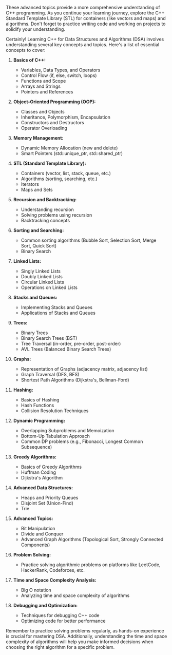 These advanced topics provide a more comprehensive understanding of C++ programming. As you continue your learning journey, explore the C++ Standard Template Library (STL) for containers (like vectors and maps) and algorithms. Don't forget to practice writing code and working on projects to solidify your understanding.


Certainly! Learning C++ for Data Structures and Algorithms (DSA) involves understanding several key concepts and topics. Here's a list of essential concepts to cover:

1. **Basics of C++:**
   - Variables, Data Types, and Operators
   - Control Flow (if, else, switch, loops)
   - Functions and Scope
   - Arrays and Strings
   - Pointers and References

2. **Object-Oriented Programming (OOP):**
   - Classes and Objects
   - Inheritance, Polymorphism, Encapsulation
   - Constructors and Destructors
   - Operator Overloading

3. **Memory Management:**
   - Dynamic Memory Allocation (new and delete)
   - Smart Pointers (std::unique_ptr, std::shared_ptr)

4. **STL (Standard Template Library):**
   - Containers (vector, list, stack, queue, etc.)
   - Algorithms (sorting, searching, etc.)
   - Iterators
   - Maps and Sets

5. **Recursion and Backtracking:**
   - Understanding recursion
   - Solving problems using recursion
   - Backtracking concepts

6. **Sorting and Searching:**
   - Common sorting algorithms (Bubble Sort, Selection Sort, Merge Sort, Quick Sort)
   - Binary Search

7. **Linked Lists:**
   - Singly Linked Lists
   - Doubly Linked Lists
   - Circular Linked Lists
   - Operations on Linked Lists

8. **Stacks and Queues:**
   - Implementing Stacks and Queues
   - Applications of Stacks and Queues

9. **Trees:**
   - Binary Trees
   - Binary Search Trees (BST)
   - Tree Traversal (in-order, pre-order, post-order)
   - AVL Trees (Balanced Binary Search Trees)

10. **Graphs:**
    - Representation of Graphs (adjacency matrix, adjacency list)
    - Graph Traversal (DFS, BFS)
    - Shortest Path Algorithms (Dijkstra's, Bellman-Ford)

11. **Hashing:**
    - Basics of Hashing
    - Hash Functions
    - Collision Resolution Techniques

12. **Dynamic Programming:**
    - Overlapping Subproblems and Memoization
    - Bottom-Up Tabulation Approach
    - Common DP problems (e.g., Fibonacci, Longest Common Subsequence)

13. **Greedy Algorithms:**
    - Basics of Greedy Algorithms
    - Huffman Coding
    - Dijkstra's Algorithm

14. **Advanced Data Structures:**
    - Heaps and Priority Queues
    - Disjoint Set (Union-Find)
    - Trie

15. **Advanced Topics:**
    - Bit Manipulation
    - Divide and Conquer
    - Advanced Graph Algorithms (Topological Sort, Strongly Connected Components)

16. **Problem Solving:**
    - Practice solving algorithmic problems on platforms like LeetCode, HackerRank, Codeforces, etc.

17. **Time and Space Complexity Analysis:**
    - Big O notation
    - Analyzing time and space complexity of algorithms

18. **Debugging and Optimization:**
    - Techniques for debugging C++ code
    - Optimizing code for better performance

Remember to practice solving problems regularly, as hands-on experience is crucial for mastering DSA. Additionally, understanding the time and space complexity of algorithms will help you make informed decisions when choosing the right algorithm for a specific problem.